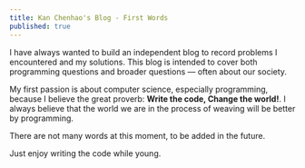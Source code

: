 ```yaml
---
title: Kan Chenhao's Blog - First Words
published: true
---
```


I have always wanted to build an independent blog to record problems I encountered and my solutions. This blog is intended to cover both programming  questions and broader questions — often about our society.

My first passion is about computer science, especially programming, because I believe the great proverb: **Write the code, Change the world!**. I always believe that the world we are in the process of weaving will be better by programming.

<!-- more -->

There are not many words at this moment, to be added in the future.

Just enjoy writing the code while young.

<!-- Jupyter notebook convert to markdown format:

```shell
jupyter nbconvert --to markdown notebook.ipynb
```

# Display style:

$$
R_{\mu \nu} - {1 \over 2}g_{\mu \nu}\,R + g_{\mu \nu} \Lambda
= {8 \pi G \over c^4} T_{\mu \nu}
$$

\\[
R_{\mu \nu} - {1 \over 2}g_{\mu \nu}\,R + g_{\mu \nu} \Lambda
= {8 \pi G \over c^4} T_{\mu \nu}
\\]

# Inline display style:

Inline display: $$ i={\sqrt[{n}]{\left({\frac {FV}{PV}}\right)}}-1 $$ inline display?

Inline display: \\(i={\sqrt[{n}]{\left({\frac {FV}{PV}}\right)}}-1\\) inline display?


# video iframe

<video controls="" preload="none" poster="http://media.w3.org/2010/05/sintel/poster.png"><source src="http://media.w3.org/2010/05/sintel/trailer.mp4" type="video/mp4"><p>Your user agent does not support the HTML5 Video element.</p></video>

<iframe src="https://www.youtube.com/embed/L519dCHUCog" frameborder="0" allow="accelerometer; autoplay; encrypted-media; gyroscope; picture-in-picture" allowfullscreen onload="this.height=this.scrollWidth*9/16"></iframe> -->
